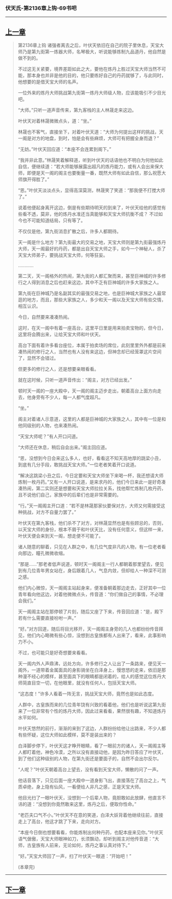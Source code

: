 ### 伏天氏-第2136章上钩-69书吧

--------
[上一章](./a56238130747b8a15e227d58c7a8d822.md)
--------


>
>
>
>第2136章上钩
>诸强者离去之后，叶伏天依旧在自己的院子里休息，天宝大师乃是第九街第一炼器大师，名琴极大，听说能够炼制九品道丹，他自然是做不到的。
>
>不过这无关紧要，境界差距如此之大，要他在炼丹上胜过天宝大师当然不可能，那本身也并非是他的目的，他只要练好自己的丹药就够了，与此同时，他想要的是借天宝大师的名声。
>
>一位外来的炼丹大师挑战第九街第一炼丹大师级人物，应该能吸引不少目光吧。
>
>“大师。”只听一道声音传来，第九客栈的主人林晟走来这边。
>
>叶伏天对着林晟微微点头，道：“坐。”
>
>林晟也不客气，直接坐下，对着叶伏天道：“大师为何提出这样的挑战，天一阁是对方的地盘，到时，怕是会有些麻烦，大师可有把握全身而退？”
>
>“无妨。”叶伏天回应道：“本座不会连累到阁下。”
>
>“我并非此意。”林晟笑着解释道，听到叶伏天的话语他也不明白为何他如此自信，便继续道：“若大师能够展露出超凡的炼丹能力，或有人会出来保大师，即便是天一阁的阁主也要衡量一番，既然大师有如此自信，那么祝愿大师旗开得胜了。”
>
>“恩。”叶伏天淡淡点头，显得高深莫测，林晟笑了笑道：“那我便不打搅大师了。”
>
>说着他便起身离开这边，倒是有些期待明天的到来了，叶伏天给他的感觉有些看不透，莫非，他的炼丹水准还当真能够和天宝大师抗衡不成？
>不过如今也不可能知道结局，只有等了。
>
>不仅仅是他，第九街消息扩散之后，许多人都期待。
>
>天一阁是什么地方？第九街最大的交易之地，天宝大师则是第九街最强炼丹大师，天一阁最好的丹药，都是出自天宝大师之手，如今一个神秘人，杀了天宝大师弟子，要挑战天宝大师，何等狂妄。
>
>…………
>
>第二天，天一阁格外的热闹，第九街的人都汇聚而来，甚至巨神城的许多修行之人得到消息之后也赶来这边，其中不乏有巨神城的许多大家族之人。
>
>第九街在巨神城乃是名副其实的最强交易之地，也是巨神城大家族之人最常逛的地方，而且，那些大家族之人，多少和天一阁以及天宝大师有些交情，相互认识。
>
>今日，自然要来凑凑热闹。
>
>这时，在天一阁中有着一座高台，这里平日里是用来拍卖宝物的，但今日，这里将会腾出来，让给天宝大师和叶伏天。
>
>高台下面有着许多看台座位，本属于拍卖场的席位，此刻里里外外都是前来凑热闹的修行之人，当然也有人没有来这边，但神念却已经笼罩这片空间了，显然不会错过。
>
>但更多的修行之人，还是想要亲眼看看。
>
>就在这时候，只听一道声音传出：“阁主，对方已经出发。”
>
>顿时天一阁的一座大殿中，天一阁的阁主迈步走出，朝着高台上面方向走去，他身旁有不少人，每一人都气度超凡。
>
>“坐。”
>
>阁主对着诸人示意道，这里的人都是巨神城的大家族之人，其中有一位是和他同级别的人物，也来凑热闹。
>
>“天宝大师呢？”有人开口问道。
>
>“大师还在休息，稍后自会出来。”阁主回应道。
>
>“恩，没想到今日会来这么多人，也好，看看这不知天高地厚的跳梁小丑，到底有几分手段，敢挑战天宝大师。”一位老者笑着开口说道。
>
>“解决这跳梁小丑之后，今日定要和天宝大师坐下来喝一杯，我还想请大师炼制一枚丹药。”又有一人开口说道，是来求丹的，他们今日来此一是好奇凑凑热闹，第二实则还是想要和天宝大师拉拉关系，找他帮忙炼制几枚丹药，且不说他们自己，家族中的后辈们也是非常需要的。
>
>“行。”天一阁阁主开口道：“若不是林晟那家伙要保对方，大师又何需接受这种挑战，对方不自量力罢了。”
>
>叶伏天在第九客栈，他们杀不了对方，对林晟显然也是有些顾忌的，否则，以天宝大师的身份，根本不屑于和叶伏天比，没有任何意义，但这样一来，叶伏天便会来到天一阁，想走便不可能了。
>
>诸人随意的聊着，只见在人群之中，有几位气度非凡的人物，有一位老者看向那边，瞳孔微微收缩。
>
>“那是……”那老者低声说道，顿时天一阁阁主一行人都朝着那里望去，便见到有几位青年男女站在，身后跟着几人，气息内敛，但却给人一种深不可测之感。
>
>他们内心微惊，天一阁阁主站起身来，便准备朝着那边走去，正好其中一位青年看向他这边，对着他微微点头，传音道：“你们做自己的事情，不必理会我们。”
>
>天一阁阁主站在那停顿了片刻，随后又座了下来，传音回应道：“是，殿下若有什么需要直接吩咐一声。”
>
>“好。”对方回道，随后将目光移开，天一阁阁主身旁的几人也都纷纷传音拜见，他们内心略微有些心惊，没想到古皇族都有人出来了，看来，此事影响力不小。
>
>不过，也可能只是好奇想要来看看。
>
>天一阁内外人声鼎沸，远处方向，许多修行之人让出了一条路来，便见天一阁外，一道带着金属面具的身影骑坐在白泽身上，慢悠悠的走来，依旧是那种漫不经心的模样，甚至面具下的眼睛都是闭着的，给人的感觉这位炼丹大师简直目空一切，在他眼里，就没有任何人，包括天宝大师。
>
>“这态度！”许多人看着一阵无言，挑战天宝大师，竟然也是如此态度。
>
>人群中，古皇族而来的几位青年饶有兴致的看着他，他们也是听说这第九街来了一位非常有个性的炼丹大师，因此过来看看，果然很有趣，不知道炼丹水平如何。
>
>叶伏天悠然的前行，渐渐的来到了这边，人群纷纷给他让出路来，不少人都有些怀疑，这位大师如此模样，莫不是装出来的？
>
>白泽脚步停下，叶伏天这才睁开眼睛，看了一眼前方的诸人，天一阁阁主等人都盯着他，神色冷漠，之所以没有直接动他，是因为昨日答应了叶伏天，到了他们这种级别的人物，在第九街还是要面子的，自然不会出尔反尔。
>
>“人呢？”叶伏天朝着高台上望去，没有看到天宝大师，懒散的问了一声。
>
>他话音落下，只见后面一座大殿中一道身影飞出，直接落在了高台之上，气质卓绝，身上隐有仙风，一看便给人非凡之感，正是天宝大师。
>
>他目光扫了一眼叶伏天，没想到一个后辈人物，竟胆敢如此放肆，他直言不讳的道：“没想到你竟然敢来这里，炼丹之后，便取你性命。”
>
>“老匹夫口气不小。”叶伏天不在意的笑道，白泽大妖背着他继续往前，直接走上了高台，他这才跳了下来，走向对方。
>
>“本座今日倒也想要看看，你能炼制出何种丹药，也配本座来见你。”叶伏天语气倨傲，天宝大师眼神如刀，长须飘动，却听到阁主对他传音道：“大师，古皇族有人前来，无论如何，炼丹之事认真对待下。”
>
>“好。”天宝大师回了一声，扫了叶伏天一眼道：“开始吧！”
>
>(本章完)
>
>

--------
[下一章](./e299fa9d3baf594580762b0397e6732e.md)
--------
